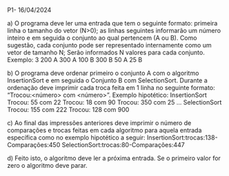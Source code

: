 P1- 16/04/2024

a) O programa deve ler uma entrada que tem o seguinte formato: primeira linha o
tamanho do vetor (N>0); as linhas seguintes informarão um número inteiro e em
seguida o conjunto ao qual pertencem (A ou B). Como sugestão, cada conjunto
pode ser representado internamente como um vetor de tamanho N; Serão
informados N valores para cada conjunto.
Exemplo:
3
200
A
300
A
100
B
300
B
50
A
25
B

b) O programa deve ordenar primeiro o conjunto A com o algoritmo InsertionSort e
em seguida o Conjunto B com SelectionSort. Durante a ordenação deve imprimir
cada troca feita em 1 linha no seguinte formato: “Trocou:<número> com
<número>”. Exemplo hipotético:
InsertionSort
Trocou: 55 com 22
Trocou: 18 com 90
Trocou: 350 com 25
...
SelectionSort
Trocou: 155 com 222
Trocou: 128 com 900

c) Ao final das impressões anteriores deve imprimir o número de comparações e
trocas feitas em cada algoritmo para aquela entrada específica como no exemplo
hipotético a seguir:
InsertionSort:trocas:138-Comparações:450
SelectionSort:trocas:80-Comparações:447

d) Feito isto, o algoritmo deve ler a próxima entrada. Se o primeiro valor for zero o
algoritmo deve parar.
